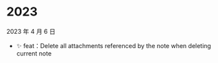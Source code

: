 # 2023

2023 年 4 月 6 日

-   ✨ feat：Delete all attachments referenced by the note when deleting current note

